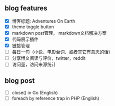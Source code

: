 ## blog features

- [x] 博客标题: Adventures On Earth
- [x] theme toggle button
- [x] markdown post管理， markdown文档解决方案
- [x] 代码展示插件
- [x] 链接管理
- [ ] 每日一句（小说、电影台词、或者其它有意思的话）
- [ ] 分享博文阅读与评价，twitter，reddit
- [ ] 访问量，访问来源统计

## blog post

- [ ] close() in Go (English)
- [ ] foreach by reference trap in PHP (English)
